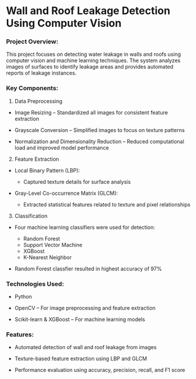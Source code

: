 # Wall and Roof Leakage Detection Using Computer Vision

### Project Overview:

This project focuses on detecting water leakage in walls and roofs using computer vision and machine learning techniques. The system analyzes images of surfaces to identify leakage areas and provides automated reports of leakage instances.

### Key Components:

1. Data Preprocessing

 - Image Resizing – Standardized all images for consistent feature extraction

 - Grayscale Conversion – Simplified images to focus on texture patterns

 - Normalization and Dimensionality Reduction – Reduced computational load and improved model performance

2. Feature Extraction

 - Local Binary Pattern (LBP):
   - Captured texture details for surface analysis

 - Gray-Level Co-occurrence Matrix (GLCM):
   - Extracted statistical features related to texture and pixel relationships

3. Classification

 - Four machine learning classifiers were used for detection:

   - Random Forest	
   - Support Vector Machine 
   - XGBoost	
   - K-Nearest Neighbor

 - Random Forest classfier resulted in highest accuracy of 97%

### Technologies Used:

 - Python

 - OpenCV – For image preprocessing and feature extraction

 - Scikit-learn & XGBoost – For machine learning models

### Features:

 - Automated detection of wall and roof leakage from images

 - Texture-based feature extraction using LBP and GLCM

 - Performance evaluation using accuracy, precision, recall, and F1 score

